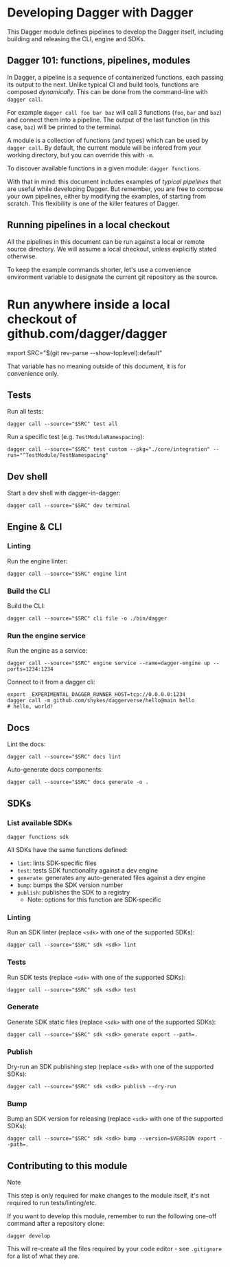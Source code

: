 # Developing Dagger with Dagger

This Dagger module defines pipelines to develop the Dagger itself, including building and releasing the CLI, engine and SDKs.

## Dagger 101: functions, pipelines, modules

In Dagger, a pipeline is a sequence of containerized functions, each passing its output to the next. Unlike typical CI and build tools, functions are composed *dynamically*. This can be done from the command-line with `dagger call`.

For example `dagger call foo bar baz` will call 3 functions (`foo`, `bar` and `baz`) and connect them into a pipeline. The output of the last function (in this case, `baz`) will be printed to the terminal.

A module is a collection of functions (and types) which can be used by `dagger call`. By default, the current module will be infered from your working directory, but you can override this with `-m`.

To discover available functions in a given module: `dagger functions`.

With that in mind: this document includes examples of *typical pipelines* that are useful while developing Dagger. But remember, you are free to compose your own pipelines, either by modifying the examples, of starting from scratch. This flexibility is one of the killer features of Dagger.

## Running pipelines in a local checkout

All the pipelines in this document can be run against a local or remote source directory. We will assume a local checkout, unless explicitly stated otherwise.

To keep the example commands shorter, let's use a convenience environment variable to designate the current git repository as the source.

  # Run anywhere inside a local checkout of github.com/dagger/dagger
  export SRC="$(git rev-parse --show-toplevel):default"

That variable has no meaning outside of this document, it is for convenience only.

## Tests

Run all tests:

    dagger call --source="$SRC" test all

Run a specific test (e.g. `TestModuleNamespacing`):

    dagger call --source="$SRC" test custom --pkg="./core/integration" --run="^TestModule/TestNamespacing"

## Dev shell

Start a dev shell with dagger-in-dagger:

    dagger call --source="$SRC" dev terminal

## Engine & CLI

### Linting

Run the engine linter:

    dagger call --source="$SRC" engine lint

### Build the CLI

Build the CLI:

    dagger call --source="$SRC" cli file -o ./bin/dagger

### Run the engine service

Run the engine as a service:

    dagger call --source="$SRC" engine service --name=dagger-engine up --ports=1234:1234

Connect to it from a dagger cli:

    export _EXPERIMENTAL_DAGGER_RUNNER_HOST=tcp://0.0.0.0:1234
    dagger call -m github.com/shykes/daggerverse/hello@main hello
    # hello, world!

## Docs

Lint the docs:

    dagger call --source="$SRC" docs lint

Auto-generate docs components:

    dagger call --source="$SRC" docs generate -o .

## SDKs

### List available SDKs

    dagger functions sdk


All SDKs have the same functions defined:

- `lint`: lints SDK-specific files
- `test`: tests SDK functionality against a dev engine
- `generate`: generates any auto-generated files against a dev engine
- `bump`: bumps the SDK version number
- `publish`: publishes the SDK to a registry
    - Note: options for this function are SDK-specific

### Linting

Run an SDK linter (replace `<sdk>` with one of the supported SDKs):

    dagger call --source="$SRC" sdk <sdk> lint

### Tests

Run SDK tests (replace `<sdk>` with one of the supported SDKs):

    dagger call --source="$SRC" sdk <sdk> test

### Generate

Generate SDK static files (replace `<sdk>` with one of the supported SDKs):

    dagger call --source="$SRC" sdk <sdk> generate export --path=.

### Publish

Dry-run an SDK publishing step (replace `<sdk>` with one of the supported SDKs):

    dagger call --source="$SRC" sdk <sdk> publish --dry-run

### Bump

Bump an SDK version for releasing (replace `<sdk>` with one of the supported SDKs):

    dagger call --source="$SRC" sdk <sdk> bump --version=$VERSION export --path=.


## Contributing to this module

> [!NOTE]
>
> This step is only required for make changes to the module itself, it's
> not required to run tests/linting/etc.

If you want to develop this module, remember to run the following one-off command after a repository clone:

```
dagger develop
```

This will re-create all the files required by your code editor - see `.gitignore` for a list of what they are.
